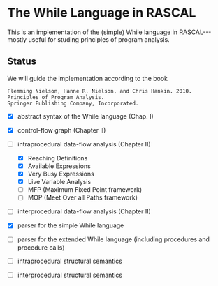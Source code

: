 # The While Language in RASCAL

This is an implementation of the (simple) While
language in RASCAL---mostly useful for studing principles
of program analysis.



## Status

We will guide the implementation according to the book

```
Flemming Nielson, Hanne R. Nielson, and Chris Hankin. 2010.
Principles of Program Analysis.
Springer Publishing Company, Incorporated.
```


   * [x] abstract syntax of the While language (Chap. I)
   * [x] control-flow graph (Chapter II)
   * [ ] intraprocedural data-flow analysis (Chapter II)
     * [x] Reaching Definitions
     * [x] Available Expressions
     * [x] Very Busy Expressions
     * [x] Live Variable Analysis 
     * [ ] MFP (Maximum Fixed Point framework)
     * [ ] MOP (Meet Over all Paths framework)  
   * [ ] interprocedural data-flow analysis (Chapter II)
   * [x] parser for the simple While language
   * [ ] parser for the extended While language (including procedures and procedure calls)
   * [ ] intraprocedural structural semantics
   * [ ] interprocedural structural semantics
   
